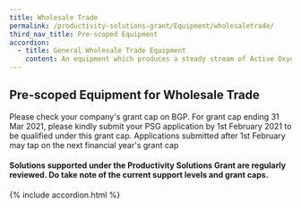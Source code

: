 ```yaml
---
title: Wholesale Trade
permalink: /productivity-solutions-grant/Equipment/wholesaletrade/
third_nav_title: Pre-scoped Equipment
accordion:
  - title: General Wholesale Trade Equipment
    content: An equipment which produces a steady stream of Active Oxygen to bind and eradicate 99.9% of airborne and surface-bound pollutant such as bacteria, viruses, harmful particles, toxic gases and unpleasant odours. Equipment will eliminate moulds/ bacteria on surfaces and reduce chemical usage for effective sanitation.  Grant support 80% of cost of equipment, up to $30,000 grant<br/><br/><a href='/productivity-solutions-grant/solutionrepo/solution83' target='_blank' style='color:#037e8a'>Ozonised Air + Surface Sterilization System</a><br/><br/><br/>An equipment which produces ozonised water for cleaning purposes and can eliminate pollutants such as bacteria, viruses, mould, grease particles and odour. Equipment will eliminate the use of hot water and reduce chemical usage for effective sanitation. Grant support 80% of cost of equipment, up to $30,000 grantPurchase of pre-owned/used equipment not supportable<br/><br/><a href='/productivity-solutions-grant/solutionrepo/solution84' target='_blank' style='color:#037e8a'>Ozonised Water Sterilisation System</a><br/><br/><br/>Flow Wrapping, or Horizontal Form-Fill and Seal (HFFS) is the process of making a horizontal bag from a single roll of film. Heat is applied to the ends of the film to form a sealed package. The equipment is widely used in the fresh produce sector as it ensures the products are wrapped securely based on the size and shape of the product or tray.<br/><br/><a href='/productivity-solutions-grant/solutionrepo/solution1991' target='_blank' style='color:#037e8a'>Automatic Flow Wrap Packaging Machine</a><br/><br/><br/>Shrink wrapping is a procedure where an item is wrapped in a free sleeve or envelope of loose shrink film, and heat is applied to shrink the wrap firmly around the product. The result is a tight, clear wrap around the product, preventing damage from dirt, dust, and moisture. Shrink wrap packaging is used for a variety of products and is widely used in the fresh produce sector.<br/><br/><a href='/productivity-solutions-grant/solutionrepo/solution1992' target='_blank' style='color:#037e8a'>Automatic Shrink Wrap Packaging Machine</a><br/><br/><br/>An equipment which eliminates ethylene gas in the air effectively. Ethylene that is released naturally can be continuously removed by the equipment. No amount of harmful substance (e.g. ozone) should be released as a result of removing the ethylene. Equipment is to be used in cold storage warehouses and production facilities for the purpose of extending the shelf life of fresh produce.<br/><br/><a href='/productivity-solutions-grant/solutionrepo/solution2006' target='_blank' style='color:#037e8a'>Ethylene Removal System</a><br/>
---
```


## Pre-scoped Equipment for Wholesale Trade

Please check your company's grant cap on BGP. For grant cap ending 31 Mar 2021, please kindly submit your PSG application by 1st February 2021 to be qualified under this grant cap. Applications submitted after 1st February may tap on the next financial year's grant cap

#### Solutions supported under the Productivity Solutions Grant are regularly reviewed. Do take note of the current support levels and grant caps.

{% include accordion.html %}

